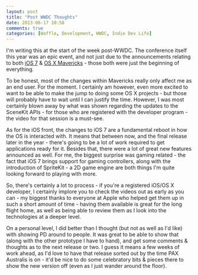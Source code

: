 ```yaml
---
layout: post
title: "Post WWDC Thoughts"
date: 2013-06-17 10:58
comments: true
categories: [Waffle, Development, WWDC, Indie Dev Life]
---
```

I'm writing this at the start of the week post-WWDC. The conference itself this year was an epic event, and not just due to the announcements relating to both [iOS 7](http://www.apple.com/ios/ios7/) &amp; [OS X Mavericks](http://www.apple.com/osx/preview/) - those both were just the beginning of everything.

<!-- more -->

To be honest, most of the changes within Mavericks really only affect me as an end user. For the moment. I certainly am however, even more excited to want to be able to make the jump to doing some OS X projects - but those will probably have to wait until I can justify the time. However, I was most certainly blown away by what was shown regarding the updates to the SceneKit APIs - for those who are registered with the developer program - the video for that session is a must-see.

As for the iOS front, the changes to iOS 7 are a fundamental reboot in how the OS is interacted with. It means that between now, and the final release later in the year - there's going to be a lot of work required to get applications ready for it. Besides that, there were a lot of great new features announced as well. For me, the biggest surprise was gaming related - the fact that iOS 7 brings support for gaming controllers, along with the introduction of SpriteKit - a 2D game engine are both things I'm quite looking forward to playing with more.

So, there's certainly a lot to process - if you're a registered iOS/OS X developer, I certainly implore you to check the videos out as early as you can - my biggest thanks to everyone at Apple who helped get them up in such a short amount of time - having them available is great for the long flight home, as well as being able to review them as I look into the technologies at a deeper level.

On a personal level, I did better than I thought (but not as well as I'd like) with showing PD around to people. It was great to be able to show that (along with the other prototype I have to hand), and get some comments &amp; thoughts as to the next release or two. I guess it means a few weeks of work ahead, as I'd love to have that release sorted out by the time PAX Australis is on - it'd be nice to do some celebratory bits &amp; pieces there to show the new version off (even as I just wander around the floor).